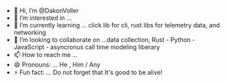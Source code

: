 - 👋 Hi, I’m @DakonVoller
- 👀 I’m interested in ...
- 🌱 I’m currently learning ... click lib for cli, rust libs for telemetry data, and networking 
- 💞️ I’m looking to collaborate on ...data collection, Rust - Python -JavaScript - asyncronus call time modeling liberary
- 📫 How to reach me ...
- 😄 Pronouns: ... He , Him  / Any 
- ⚡ Fun fact: ... Do not forget that It's good to be alive! 

<!---
DakonVoller/DakonVoller is a ✨ special ✨ repository because its `README.md` (this file) appears on your GitHub profile.
You can click the Preview link to take a look at your changes.
--->
